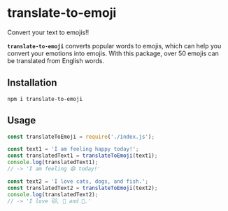 # translate-to-emoji

Convert your text to emojis!!

**`translate-to-emoji`** converts popular words to emojis, which can help you convert your emotions into emojis. With this package, over 50 emojis can be translated from English words.

## Installation

`npm i translate-to-emoji`

## Usage

```js
const translateToEmoji = require('./index.js');

const text1 = 'I am feeling happy today!';
const translatedText1 = translateToEmoji(text1);
console.log(translatedText1);
// -> 'I am feeling 😄 today!'

const text2 = 'I love cats, dogs, and fish.';
const translatedText2 = translateToEmoji(text2);
console.log(translatedText2);
// -> 'I love 🐱, 🐶 and 🐠.'
```
